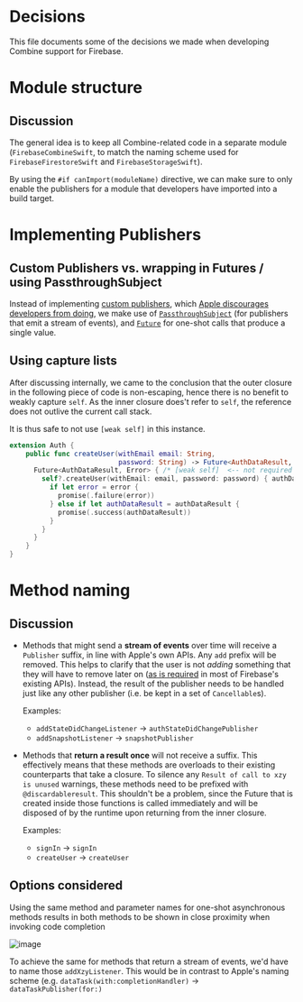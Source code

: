# Decisions

This file documents some of the decisions we made when developing Combine support for Firebase.

# Module structure

## Discussion
The general idea is to keep all Combine-related code in a separate module (`FirebaseCombineSwift`, to match the naming scheme used for `FirebaseFirestoreSwift` and `FirebaseStorageSwift`).

By using the `#if canImport(moduleName)` directive, we can make sure to only enable the publishers for a module that developers have imported into a build target.


# Implementing Publishers

## Custom Publishers vs. wrapping in Futures / using PassthroughSubject

Instead of implementing [custom  publishers](https://thoughtbot.com/blog/lets-build-a-custom-publisher-in-combine), which [Apple discourages developers from doing](https://developer.apple.com/documentation/combine/publisher), we make use of [`PassthroughSubject`](https://developer.apple.com/documentation/combine/passthroughsubject) (for publishers that emit a stream of events), and [`Future`](https://developer.apple.com/documentation/combine/future) for one-shot calls that produce a single value.

## Using capture lists

After discussing internally, we came to the conclusion that the outer closure in the following piece of code is non-escaping, hence there is no benefit to weakly capture `self`. As the inner closure does't refer to `self`, the reference does not outlive the current call stack. 

It is thus safe to not use `[weak self]` in this instance.

```swift
extension Auth {
    public func createUser(withEmail email: String,
                           password: String) -> Future<AuthDataResult, Error> {
      Future<AuthDataResult, Error> { /* [weak self]  <-- not required */ promise in
        self?.createUser(withEmail: email, password: password) { authDataResult, error in
          if let error = error {
            promise(.failure(error))
          } else if let authDataResult = authDataResult {
            promise(.success(authDataResult))
          }
        }
      }
    }
}
```

# Method naming

## Discussion
* Methods that might send a **stream of events** over time will receive a `Publisher` suffix, in line with Apple's own APIs. Any `add` prefix will be removed. This helps to clarify that the user is not _adding_ something that they will have to remove later on ([as is required](https://firebase.google.com/docs/auth/ios/start#listen_for_authentication_state) in most of Firebase's existing APIs). Instead, the result of the publisher needs to be handled just like any other publisher (i.e. be kept in a set of `Cancellable`s).

    Examples:
    * `addStateDidChangeListener` -> `authStateDidChangePublisher`
    * `addSnapshotListener` -> `snapshotPublisher`

* Methods that **return a result once** will not receive a suffix. This effectively means that these methods are overloads to their existing counterparts that take a closure. To silence any `Result of call to xzy is unused` warnings, these methods need to be prefixed with `@discardableresult`. This shouldn't be a problem, since the Future that is created inside those functions is called immediately and will be disposed of by the runtime upon returning from the inner closure.

    Examples:
    * `signIn` -> `signIn`
    * `createUser` -> `createUser`

## Options considered
Using the same method and parameter names for one-shot asynchronous methods results in both methods to be shown in close proximity when invoking code completion

![image](https://user-images.githubusercontent.com/232107/99672274-76f05680-2a73-11eb-880a-3563f293de7d.png)

To achieve the same for methods that return a stream of events, we'd have to name those `addXzyListener`. This would be in contrast to Apple's naming scheme (e.g. `dataTask(with:completionHandler)` -> `dataTaskPublisher(for:)`